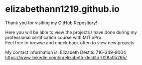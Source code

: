 # elizabethann1219.github.io

Thank you for visiting my GitHub Repository!

Here you will be able to view the projects I have done during my professional certification course with MIT xPro.  
Feel free to browse and check back often to view new projects

My contact information is:
Elizabeth Destito
716-349-9004
https://www.linkedin.com/in/elizabeth-destito-028a0b265/
